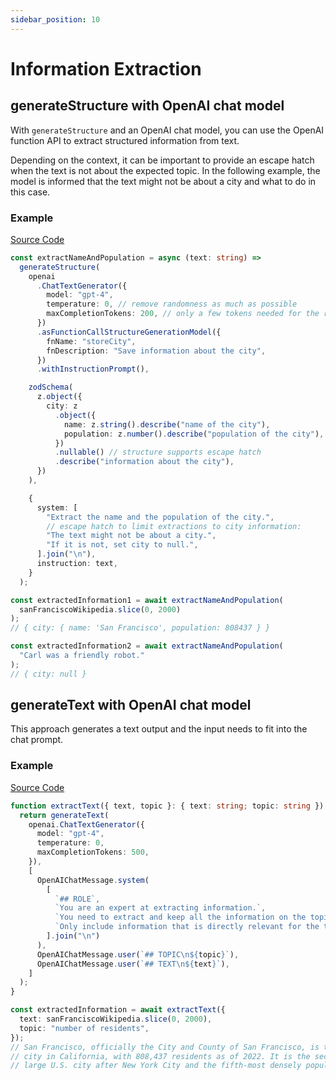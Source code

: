 ```yaml
---
sidebar_position: 10
---
```


# Information Extraction

## generateStructure with OpenAI chat model

With `generateStructure` and an OpenAI chat model, you can use the OpenAI function API to extract structured information from text.

Depending on the context, it can be important to provide an escape hatch when the text is not about the expected topic. In the following example, the model is informed that the text might not be about a city and what to do in this case.

### Example

[Source Code](https://github.com/lgrammel/modelfusion/blob/main/examples/basic/src/tutorials/information-extraction-openai-chat-functions.ts)

```ts
const extractNameAndPopulation = async (text: string) =>
  generateStructure(
    openai
      .ChatTextGenerator({
        model: "gpt-4",
        temperature: 0, // remove randomness as much as possible
        maxCompletionTokens: 200, // only a few tokens needed for the response
      })
      .asFunctionCallStructureGenerationModel({
        fnName: "storeCity",
        fnDescription: "Save information about the city",
      })
      .withInstructionPrompt(),

    zodSchema(
      z.object({
        city: z
          .object({
            name: z.string().describe("name of the city"),
            population: z.number().describe("population of the city"),
          })
          .nullable() // structure supports escape hatch
          .describe("information about the city"),
      })
    ),

    {
      system: [
        "Extract the name and the population of the city.",
        // escape hatch to limit extractions to city information:
        "The text might not be about a city.",
        "If it is not, set city to null.",
      ].join("\n"),
      instruction: text,
    }
  );

const extractedInformation1 = await extractNameAndPopulation(
  sanFranciscoWikipedia.slice(0, 2000)
);
// { city: { name: 'San Francisco', population: 808437 } }

const extractedInformation2 = await extractNameAndPopulation(
  "Carl was a friendly robot."
);
// { city: null }
```

## generateText with OpenAI chat model

This approach generates a text output and the input needs to fit into the chat prompt.

### Example

[Source Code](https://github.com/lgrammel/modelfusion/blob/main/examples/basic/src/tutorials/information-extraction-openai-chat.ts)

```ts
function extractText({ text, topic }: { text: string; topic: string }) {
  return generateText(
    openai.ChatTextGenerator({
      model: "gpt-4",
      temperature: 0,
      maxCompletionTokens: 500,
    }),
    [
      OpenAIChatMessage.system(
        [
          `## ROLE`,
          `You are an expert at extracting information.`,
          `You need to extract and keep all the information on the topic from the text below.`,
          `Only include information that is directly relevant for the topic.`,
        ].join("\n")
      ),
      OpenAIChatMessage.user(`## TOPIC\n${topic}`),
      OpenAIChatMessage.user(`## TEXT\n${text}`),
    ]
  );
}

const extractedInformation = await extractText({
  text: sanFranciscoWikipedia.slice(0, 2000),
  topic: "number of residents",
});
// San Francisco, officially the City and County of San Francisco, is the fourth most populous
// city in California, with 808,437 residents as of 2022. It is the second most densely populated
// large U.S. city after New York City and the fifth-most densely populated U.S. county. Among...
```
